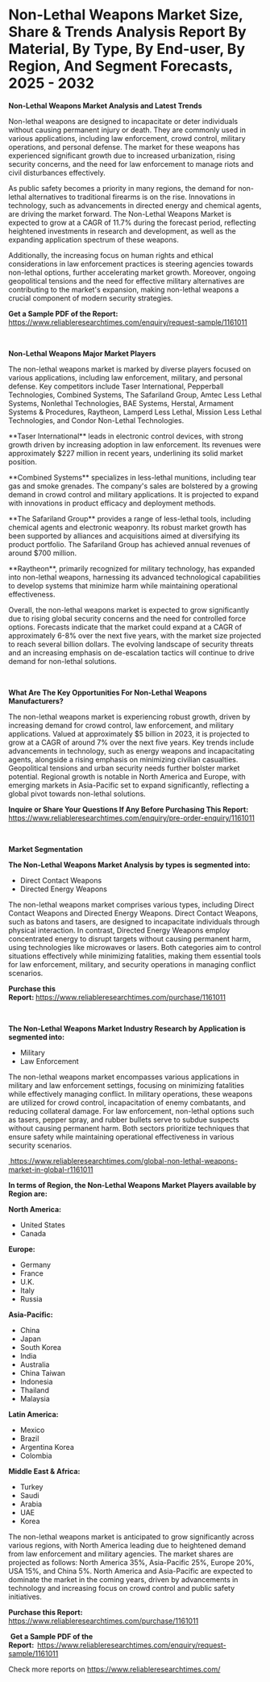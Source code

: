 <p><h1>Non-Lethal Weapons Market Size, Share & Trends Analysis Report By Material, By Type, By End-user, By Region, And Segment Forecasts, 2025 - 2032</h1></p><p><strong>Non-Lethal Weapons Market Analysis and Latest Trends</strong></p>
<p><p>Non-lethal weapons are designed to incapacitate or deter individuals without causing permanent injury or death. They are commonly used in various applications, including law enforcement, crowd control, military operations, and personal defense. The market for these weapons has experienced significant growth due to increased urbanization, rising security concerns, and the need for law enforcement to manage riots and civil disturbances effectively.</p><p>As public safety becomes a priority in many regions, the demand for non-lethal alternatives to traditional firearms is on the rise. Innovations in technology, such as advancements in directed energy and chemical agents, are driving the market forward. The Non-Lethal Weapons Market is expected to grow at a CAGR of 11.7% during the forecast period, reflecting heightened investments in research and development, as well as the expanding application spectrum of these weapons.</p><p>Additionally, the increasing focus on human rights and ethical considerations in law enforcement practices is steering agencies towards non-lethal options, further accelerating market growth. Moreover, ongoing geopolitical tensions and the need for effective military alternatives are contributing to the market's expansion, making non-lethal weapons a crucial component of modern security strategies.</p></p>
<p><strong>Get a Sample PDF of the Report:&nbsp;</strong> <a href="https://www.reliableresearchtimes.com/enquiry/request-sample/1161011?utm_campaign=2232&utm_medium=2&utm_source=Github&utm_content=ia&utm_term=22032025&utm_id=non-lethal-weapons">https://www.reliableresearchtimes.com/enquiry/request-sample/1161011</a></p>
<p>&nbsp;</p>
<p><strong>Non-Lethal Weapons Major Market Players</strong></p>
<p><p>The non-lethal weapons market is marked by diverse players focused on various applications, including law enforcement, military, and personal defense. Key competitors include Taser International, Pepperball Technologies, Combined Systems, The Safariland Group, Amtec Less Lethal Systems, Nonlethal Technologies, BAE Systems, Herstal, Armament Systems & Procedures, Raytheon, Lamperd Less Lethal, Mission Less Lethal Technologies, and Condor Non-Lethal Technologies.</p><p>**Taser International** leads in electronic control devices, with strong growth driven by increasing adoption in law enforcement. Its revenues were approximately $227 million in recent years, underlining its solid market position.</p><p>**Combined Systems** specializes in less-lethal munitions, including tear gas and smoke grenades. The company's sales are bolstered by a growing demand in crowd control and military applications. It is projected to expand with innovations in product efficacy and deployment methods.</p><p>**The Safariland Group** provides a range of less-lethal tools, including chemical agents and electronic weaponry. Its robust market growth has been supported by alliances and acquisitions aimed at diversifying its product portfolio. The Safariland Group has achieved annual revenues of around $700 million.</p><p>**Raytheon**, primarily recognized for military technology, has expanded into non-lethal weapons, harnessing its advanced technological capabilities to develop systems that minimize harm while maintaining operational effectiveness.</p><p>Overall, the non-lethal weapons market is expected to grow significantly due to rising global security concerns and the need for controlled force options. Forecasts indicate that the market could expand at a CAGR of approximately 6-8% over the next five years, with the market size projected to reach several billion dollars. The evolving landscape of security threats and an increasing emphasis on de-escalation tactics will continue to drive demand for non-lethal solutions.</p></p>
<p>&nbsp;</p>
<p><strong>What Are The Key Opportunities For Non-Lethal Weapons Manufacturers?</strong></p>
<p><p>The non-lethal weapons market is experiencing robust growth, driven by increasing demand for crowd control, law enforcement, and military applications. Valued at approximately $5 billion in 2023, it is projected to grow at a CAGR of around 7% over the next five years. Key trends include advancements in technology, such as energy weapons and incapacitating agents, alongside a rising emphasis on minimizing civilian casualties. Geopolitical tensions and urban security needs further bolster market potential. Regional growth is notable in North America and Europe, with emerging markets in Asia-Pacific set to expand significantly, reflecting a global pivot towards non-lethal solutions.</p></p>
<p><strong>Inquire or Share Your Questions If Any Before Purchasing This Report:</strong> <a href="https://www.reliableresearchtimes.com/enquiry/pre-order-enquiry/1161011?utm_campaign=2232&utm_medium=2&utm_source=Github&utm_content=ia&utm_term=22032025&utm_id=non-lethal-weapons">https://www.reliableresearchtimes.com/enquiry/pre-order-enquiry/1161011</a></p>
<p>&nbsp;</p>
<p><strong>Market Segmentation</strong></p>
<p><strong>The Non-Lethal Weapons Market Analysis by types is segmented into:</strong></p>
<p><ul><li>Direct Contact Weapons</li><li>Directed Energy Weapons</li></ul></p>
<p><p>The non-lethal weapons market comprises various types, including Direct Contact Weapons and Directed Energy Weapons. Direct Contact Weapons, such as batons and tasers, are designed to incapacitate individuals through physical interaction. In contrast, Directed Energy Weapons employ concentrated energy to disrupt targets without causing permanent harm, using technologies like microwaves or lasers. Both categories aim to control situations effectively while minimizing fatalities, making them essential tools for law enforcement, military, and security operations in managing conflict scenarios.</p></p>
<p><strong>Purchase this Report:&nbsp;</strong><a href="https://www.reliableresearchtimes.com/purchase/1161011?utm_campaign=2232&utm_medium=2&utm_source=Github&utm_content=ia&utm_term=22032025&utm_id=non-lethal-weapons">https://www.reliableresearchtimes.com/purchase/1161011</a></p>
<p>&nbsp;</p>
<p><strong>The Non-Lethal Weapons Market Industry Research by Application is segmented into:</strong></p>
<p><ul><li>Military</li><li>Law Enforcement</li></ul></p>
<p><p>The non-lethal weapons market encompasses various applications in military and law enforcement settings, focusing on minimizing fatalities while effectively managing conflict. In military operations, these weapons are utilized for crowd control, incapacitation of enemy combatants, and reducing collateral damage. For law enforcement, non-lethal options such as tasers, pepper spray, and rubber bullets serve to subdue suspects without causing permanent harm. Both sectors prioritize techniques that ensure safety while maintaining operational effectiveness in various security scenarios.</p></p>
<p><a href="https://www.reliableresearchtimes.com/global-non-lethal-weapons-market-in-global-r1161011?utm_campaign=2232&utm_medium=2&utm_source=Github&utm_content=ia&utm_term=22032025&utm_id=non-lethal-weapons">&nbsp;https://www.reliableresearchtimes.com/global-non-lethal-weapons-market-in-global-r1161011</a></p>
<p><strong>In terms of Region, the Non-Lethal Weapons Market Players available by Region are:</strong></p>
<p>
    <p> <strong> North America: </strong>
        <ul>
            <li>United States</li>
            <li>Canada</li>
        </ul>
        </p> 
    <p> <strong> Europe: </strong>
        <ul>
            <li>Germany</li>
            <li>France</li>
            <li>U.K.</li>
            <li>Italy</li>
            <li>Russia</li>
        </ul>
        </p> 
    <p> <strong> Asia-Pacific: </strong>
        <ul>
            <li>China</li>
            <li>Japan</li>
            <li>South Korea</li>
            <li>India</li>
            <li>Australia</li>
            <li>China Taiwan</li>
            <li>Indonesia</li>
            <li>Thailand</li>
            <li>Malaysia</li>
        </ul>
        </p> 
    <p> <strong> Latin America: </strong>
        <ul>
            <li>Mexico</li>
            <li>Brazil</li>
            <li>Argentina Korea</li>
            <li>Colombia</li>
        </ul>
        </p> 
    <p> <strong> Middle East & Africa: </strong>
        <ul>
            <li>Turkey</li>
            <li>Saudi</li>
            <li>Arabia</li>
            <li>UAE</li>
            <li>Korea</li>
        </ul>
    </p>
    </p>
<p><p>The non-lethal weapons market is anticipated to grow significantly across various regions, with North America leading due to heightened demand from law enforcement and military agencies. The market shares are projected as follows: North America 35%, Asia-Pacific 25%, Europe 20%, USA 15%, and China 5%. North America and Asia-Pacific are expected to dominate the market in the coming years, driven by advancements in technology and increasing focus on crowd control and public safety initiatives.</p></p>
<p><strong>Purchase this Report: </strong><a href="https://www.reliableresearchtimes.com/purchase/1161011?utm_campaign=2232&utm_medium=2&utm_source=Github&utm_content=ia&utm_term=22032025&utm_id=non-lethal-weapons">https://www.reliableresearchtimes.com/purchase/1161011</a></p>
<p>&nbsp;<strong>Get a Sample PDF of the Report:&nbsp;&nbsp;</strong><a href="https://www.reliableresearchtimes.com/enquiry/request-sample/1161011?utm_campaign=2232&utm_medium=2&utm_source=Github&utm_content=ia&utm_term=22032025&utm_id=non-lethal-weapons">https://www.reliableresearchtimes.com/enquiry/request-sample/1161011</a></p>
<p><strong></strong></p>
<p>Check more reports on <a href="https://www.reliableresearchtimes.com/?utm_campaign=2232&utm_medium=2&utm_source=Github&utm_content=ia&utm_term=22032025&utm_id=non-lethal-weapons">https://www.reliableresearchtimes.com/</a></p>